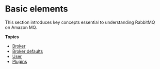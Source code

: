# Basic elements<a name="rabbitmq-basic-elements"></a>

This section introduces key concepts essential to understanding RabbitMQ on Amazon MQ\.

**Topics**
+ [Broker](rabbitmq-basic-elements-broker.md)
+ [Broker defaults](rabbitmq-defaults.md)
+ [User](rabbitmq-basic-elements-user.md)
+ [Plugins](rabbitmq-basic-elements-plugins.md)